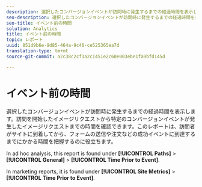 ```yaml
---
description: 選択したコンバージョンイベントが訪問時に発生するまでの経過時間を表示します。訪問を開始したイメージリクエストから特定のコンバージョンイベントが発生したイメージリクエストまでの時間を確認できます。このレポートは、訪問者がサイトに到着してから、フォームの送信や注文などの成功イベントに到達するまでにかかる時間を把握するのに役立ちます。
seo-description: 選択したコンバージョンイベントが訪問時に発生するまでの経過時間を表示します。訪問を開始したイメージリクエストから特定のコンバージョンイベントが発生したイメージリクエストまでの時間を確認できます。このレポートは、訪問者がサイトに到着してから、フォームの送信や注文などの成功イベントに到達するまでにかかる時間を把握するのに役立ちます。
seo-title: イベント前の時間
solution: Analytics
title: イベント前の時間
topic: レポート
uuid: 851d9b6e-9d85-464a-9c40-ce525365ea7d
translation-type: tm+mt
source-git-commit: a2c38c2cf3a2c1451e2c60e003ebe1fa9bfd145d

---
```



# イベント前の時間

選択したコンバージョンイベントが訪問時に発生するまでの経過時間を表示します。訪問を開始したイメージリクエストから特定のコンバージョンイベントが発生したイメージリクエストまでの時間を確認できます。このレポートは、訪問者がサイトに到着してから、フォームの送信や注文などの成功イベントに到達するまでにかかる時間を把握するのに役立ちます。

In ad hoc analysis, this report is found under **[!UICONTROL Paths]** &gt; **[!UICONTROL General]** &gt; **[!UICONTROL Time Prior to Event]**.

In marketing reports, it is found under **[!UICONTROL Site Metrics]** &gt; **[!UICONTROL Time Prior to Event]**.
